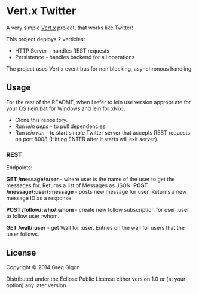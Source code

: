 # Vert.x Twitter

A very simple [Vert.x](http://vertx.io/) project, that works like Twitter!

This project deploys 2 verticles:

* HTTP Server - handles REST requests
* Persistence - handles backend for all operations

The project uses Vert.x event bus for non blocking, asynchronous handling.


## Usage

For the rest of the README, when I refer to lein use version appropriate for your OS (lein.bat for Windows and lein for xNix).

* Clone this repository.
* Run _lein deps_ - to pull dependencies
* Run _lein run_ - to start simple Twitter server that accepts REST requests on port 8008 (Hitting ENTER after it starts will exit server).


### REST

Endpoints:

**GET  /message/:user** - where user is the name of the user to get the messages for. Returns a list of Messages as JSON.
**POST /message/:user/:message** - posts new message for user. Returns a new message ID as a response.

**POST /follow/:who/:whom** - create new follow subscription for user :user to follow user :whom.

**GET /wall/:user** - get Wall for :user. Entries on the wall for users that the :user follows.



## License

Copyright © 2014 Greg Gigon

Distributed under the Eclipse Public License either version 1.0 or (at
your option) any later version.
